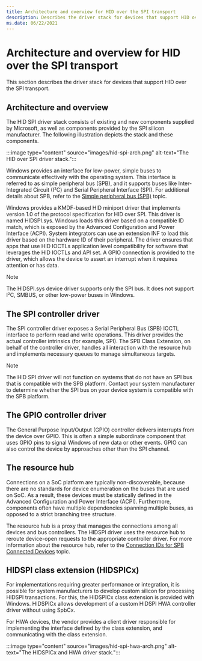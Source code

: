 ```yaml
---
title: Architecture and overview for HID over the SPI transport
description: Describes the driver stack for devices that support HID over the SPI transport.
ms.date: 06/22/2021
---
```


# Architecture and overview for HID over the SPI transport

This section describes the driver stack for devices that support HID over the SPI transport.

## Architecture and overview

The HID SPI driver stack consists of existing and new components supplied by Microsoft, as well as components provided by the SPI silicon manufacturer. The following illustration depicts the stack and these components.

:::image type="content" source="images/hid-spi-arch.png" alt-text="The HID over SPI driver stack.":::

Windows provides an interface for low-power, simple buses to communicate effectively with the operating system. This interface is referred to as simple peripheral bus (SPB), and it supports buses like Inter-Integrated Circuit (I²C) and Serial Peripheral Interface (SPI). For additional details about SPB, refer to the [Simple peripheral bus (SPB)](../bringup/simple-peripheral-bus--spb-.md) topic.

Windows provides a KMDF-based HID miniport driver that implements version 1.0 of the protocol specification for HID over SPI. This driver is named HIDSPI.sys. Windows loads this driver based on a compatible ID match, which is exposed by the Advanced Configuration and Power Interface (ACPI). System integrators can use an extension INF to load this driver based on the hardware ID of their peripheral. The driver ensures that apps that use HID IOCTLs application level compatibility for software that leverages the HID IOCTLs and API set. A GPIO connection is provided to the driver, which allows the device to assert an interrupt when it requires attention or has data.

> [!NOTE]
> The HIDSPI.sys device driver supports only the SPI bus. It does not support I²C, SMBUS, or other low-power buses in Windows.

## The SPI controller driver

The SPI controller driver exposes a Serial Peripheral Bus (SPB) IOCTL interface to perform read and write operations. This driver provides the actual controller intrinsics (for example, SPI). The SPB Class Extension, on behalf of the controller driver, handles all interaction with the resource hub and implements necessary queues to manage simultaneous targets.

> [!NOTE]
> The HID SPI driver will not function on systems that do not have an SPI bus that is compatible with the SPB platform. Contact your system manufacturer to determine whether the SPI bus on your device system is compatible with the SPB platform.

## The GPIO controller driver

The General Purpose Input/Output (GPIO) controller delivers interrupts from the device over GPIO. This is often a simple subordinate component that uses GPIO pins to signal Windows of new data or other events. GPIO can also control the device by approaches other than the SPI channel.

## The resource hub

Connections on a SoC platform are typically non-discoverable, because there are no standards for device enumeration on the buses that are used on SoC. As a result, these devices must be statically defined in the Advanced Configuration and Power Interface (ACPI). Furthermore, components often have multiple dependencies spanning multiple buses, as opposed to a strict branching tree structure.

The resource hub is a proxy that manages the connections among all devices and bus controllers. The HIDSPI driver uses the resource hub to reroute device-open requests to the appropriate controller driver. For more information about the resource hub, refer to the [Connection IDs for SPB Connected Devices](../spb/connection-ids-for-spb-connected-peripheral-devices.md) topic.

## HIDSPI class extension (HIDSPICx)

For implementations requiring greater performance or integration, it is possible for system manufacturers to develop custom silicon for processing HIDSPI transactions. For this, the HIDSPICx class extension is provided with Windows. HIDSPICx allows development of a custom HIDSPI HWA controller driver without using SpbCx.

For HWA devices, the vendor provides a client driver responsible for implementing the interface defined by the class extension, and communicating with the class extension.

:::image type="content" source="images/hid-spi-hwa-arch.png" alt-text="The HIDSPICx and HWA driver stack.":::
